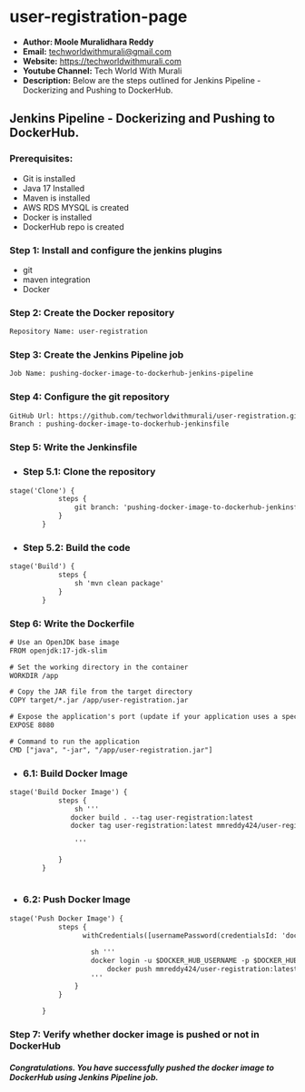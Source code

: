 # user-registration-page
+ <b>Author: Moole Muralidhara Reddy</b></br>
+ <b>Email:</b> techworldwithmurali@gmail.com</br>
+ <b>Website:</b> https://techworldwithmurali.com </br>
+ <b>Youtube Channel:</b> Tech World With Murali</br>
+ <b>Description:</b> Below are the steps outlined for Jenkins Pipeline - Dockerizing and Pushing to DockerHub.</br>

## Jenkins Pipeline - Dockerizing and Pushing to DockerHub.

### Prerequisites:
+ Git is installed
+ Java 17 Installed 
+ Maven is installed
+ AWS RDS MYSQL is created
+ Docker is installed
+ DockerHub repo is created

### Step 1: Install and configure the jenkins plugins
 + git
 + maven integration
 + Docker

### Step 2: Create the Docker repository
```xml
Repository Name: user-registration
```

### Step 3: Create the Jenkins Pipeline job
```xml
Job Name: pushing-docker-image-to-dockerhub-jenkins-pipeline
```
### Step 4: Configure the git repository
```xml
GitHub Url: https://github.com/techworldwithmurali/user-registration.git
Branch : pushing-docker-image-to-dockerhub-jenkinsfile
```


### Step 5: Write the Jenkinsfile
  + ### Step 5.1: Clone the repository 
```xml
stage('Clone') {
            steps {
                git branch: 'pushing-docker-image-to-dockerhub-jenkinsfile', credentialsId: 'github-cred', url: 'https://github.com/techworldwithmurali/user-registration.git'
            }
        }
```
  + ### Step 5.2: Build the code
```xml
stage('Build') {
            steps {
                sh 'mvn clean package'
            }
        }
```
### Step 6: Write the Dockerfile
```xml
# Use an OpenJDK base image
FROM openjdk:17-jdk-slim

# Set the working directory in the container
WORKDIR /app

# Copy the JAR file from the target directory
COPY target/*.jar /app/user-registration.jar

# Expose the application's port (update if your application uses a specific port)
EXPOSE 8080

# Command to run the application
CMD ["java", "-jar", "/app/user-registration.jar"]
```
  + ### 6.1: Build Docker Image
```xml
stage('Build Docker Image') {
            steps {
                sh '''
               docker build . --tag user-registration:latest
               docker tag user-registration:latest mmreddy424/user-registration:latest
                
                '''
                
            }
        }
   
```
+ ###  6.2: Push Docker Image
```xml
stage('Push Docker Image') {
            steps {
                  withCredentials([usernamePassword(credentialsId: 'docker-cred', passwordVariable: 'DOCKER_HUB_PASSWORD', usernameVariable: 'DOCKER_HUB_USERNAME')]) {
       
                    sh '''
                    docker login -u $DOCKER_HUB_USERNAME -p $DOCKER_HUB_PASSWORD
                        docker push mmreddy424/user-registration:latest
                    '''
                }
            } 
            
        }
```


### Step 7: Verify whether docker image is pushed or not in DockerHub

##### Congratulations. You have successfully pushed the docker image to DockerHub using Jenkins Pipeline job.


